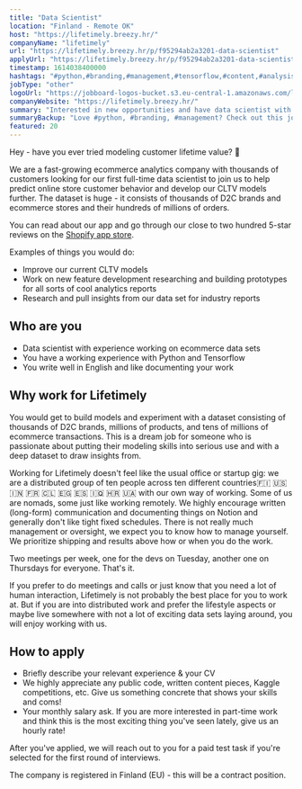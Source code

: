 ```yaml
---
title: "Data Scientist"
location: "Finland - Remote OK"
host: "https://lifetimely.breezy.hr/"
companyName: "lifetimely"
url: "https://lifetimely.breezy.hr/p/f95294ab2a3201-data-scientist"
applyUrl: "https://lifetimely.breezy.hr/p/f95294ab2a3201-data-scientist/apply"
timestamp: 1614038400000
hashtags: "#python,#branding,#management,#tensorflow,#content,#analysis,#English"
jobType: "other"
logoUrl: "https://jobboard-logos-bucket.s3.eu-central-1.amazonaws.com/lifetimely"
companyWebsite: "https://lifetimely.breezy.hr/"
summary: "Interested in new opportunities and have data scientist with experience working on ecommerce data sets? Lifetimely has a job opening for a data scientist."
summaryBackup: "Love #python, #branding, #management? Check out this job post!"
featured: 20
---
```


Hey - have you ever tried modeling customer lifetime value? 👋

We are a fast-growing ecommerce analytics company with thousands of customers looking for our first full-time data scientist to join us to help predict online store customer behavior and develop our CLTV models further. The dataset is huge - it consists of thousands of D2C brands and ecommerce stores and their hundreds of millions of orders.

You can read about our app and go through our close to two hundred 5-star reviews on the [Shopify app store](https://apps.shopify.com/lifetimely-lifetime-value-and-profit-analytics).

Examples of things you would do:

*   Improve our current CLTV models
*   Work on new feature development researching and building prototypes for all sorts of cool analytics reports
*   Research and pull insights from our data set for industry reports

## Who are you

*   Data scientist with experience working on ecommerce data sets
*   You have a working experience with Python and Tensorflow
*   You write well in English and like documenting your work

## Why work for Lifetimely

You would get to build models and experiment with a dataset consisting of thousands of D2C brands, millions of products, and tens of millions of ecommerce transactions. This is a dream job for someone who is passionate about putting their modeling skills into serious use and with a deep dataset to draw insights from.

Working for Lifetimely doesn't feel like the usual office or startup gig: we are a distributed group of ten people across ten different countries🇫🇮 🇺🇸 🇮🇳 🇫🇷 🇨🇱 🇪🇬 🇪🇸 🇮🇶 🇭🇷 🇺🇦 with our own way of working. Some of us are nomads, some just like working remotely. We highly encourage written (long-form) communication and documenting things on Notion and generally don't like tight fixed schedules. There is not really much management or oversight, we expect you to know how to manage yourself. We prioritize shipping and results above how or when you do the work.

Two meetings per week, one for the devs on Tuesday, another one on Thursdays for everyone. That's it.

If you prefer to do meetings and calls or just know that you need a lot of human interaction, Lifetimely is not probably the best place for you to work at. But if you are into distributed work and prefer the lifestyle aspects or maybe live somewhere with not a lot of exciting data sets laying around, you will enjoy working with us.

## How to apply

*   Briefly describe your relevant experience & your CV
*   We highly appreciate any public code, written content pieces, Kaggle competitions, etc. Give us something concrete that shows your skills and coms!
*   Your monthly salary ask. If you are more interested in part-time work and think this is the most exciting thing you've seen lately, give us an hourly rate!

After you've applied, we will reach out to you for a paid test task if you're selected for the first round of interviews.

The company is registered in Finland (EU) - this will be a contract position.
